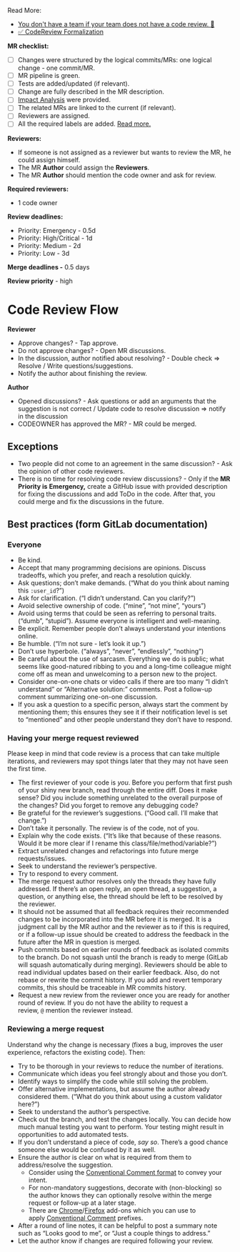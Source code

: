 Read More:
- [You don't have a team if your team does not have a code review. 🙊](https://dev.to/borysshulyak/you-dont-have-a-team-if-your-team-does-not-have-a-code-review-2hb)
- [✅ CodeReview Formalization](https://dev.to/borysshulyak/codereview-formalization-3bmj)

**MR checklist:**

- [ ]  Changes were structured by the logical commits/MRs: one logical change - one commit/MR.
- [ ]  MR pipeline is green.
- [ ]  Tests are added/updated (if relevant).
- [ ]  Change are fully described in the MR description.
- [ ]  [Impact Analysis](https://dev.to/borysshulyak/impact-analysis-unleashing-the-power-of-understanding-code-dependencies-4ma6) were provided.
- [ ]  The related MRs are linked to the current (if relevant).
- [ ]  Reviewers are assigned.
- [ ]  All the required labels are added. [Read more.](https://github.com/BorysShulyak/eslint-config-base/blob/main/documentation/LABELS.md)

**Reviewers:**

- If someone is not assigned as a reviewer but wants to review the MR, he could assign himself.
- The MR **Author** could assign the **Reviewers**.
- The MR **Author** should mention the code owner and ask for review.

**Required reviewers:**

- 1 code owner

**Review deadlines:**

- Priority: Emergency - 0.5d
- Priority: High/Critical - 1d
- Priority: Medium - 2d
- Priority: Low - 3d

**Merge deadlines -** 0.5 days

**Review priority** - high

# Code Review Flow

**Reviewer**

- Approve changes? -  Tap approve.
- Do not approve changes? - Open MR discussions.
- In the discussion, author notified about resolving? - Double check ⇒ Resolve / Write questions/suggestions.
- Notify the author about finishing the review.

**Author**

- Opened discussions? - Ask questions or add an arguments that the suggestion is not correct / Update code to resolve 
discussion ⇒ notify in the discussion
- CODEOWNER has approved the MR? - MR could be merged.

## Exceptions

- Two people did not come to an agreement in the same discussion? - Ask the opinion of other code reviewers.
- There is no time for resolving code review discussions? - Only if the **MR Priority is** **Emergency,** create a 
GitHub issue with provided description for fixing the discussions and add ToDo in the code. After that, you could merge 
and fix the discussions in the future.

## Best practices (form GitLab documentation)

### Everyone

- Be kind.
- Accept that many programming decisions are opinions. Discuss tradeoffs, which you prefer, and reach a resolution quickly.
- Ask questions; don’t make demands. (“What do you think about naming this `:user_id`?”)
- Ask for clarification. (“I didn’t understand. Can you clarify?”)
- Avoid selective ownership of code. (“mine”, “not mine”, “yours”)
- Avoid using terms that could be seen as referring to personal traits. (“dumb”, “stupid”). Assume everyone is intelligent and well-meaning.
- Be explicit. Remember people don’t always understand your intentions online.
- Be humble. (“I’m not sure - let’s look it up.”)
- Don’t use hyperbole. (“always”, “never”, “endlessly”, “nothing”)
- Be careful about the use of sarcasm. Everything we do is public; what seems like good-natured ribbing to you and a long-time colleague might come off as mean and unwelcoming to a person new to the project.
- Consider one-on-one chats or video calls if there are too many “I didn’t understand” or “Alternative solution:” comments. Post a follow-up comment summarizing one-on-one discussion.
- If you ask a question to a specific person, always start the comment by mentioning them; this ensures they see it if their notification level is set to “mentioned” and other people understand they don’t have to respond.

### Having your merge request reviewed

Please keep in mind that code review is a process that can take multiple iterations, and reviewers may spot things later that they may not have seen the first time.

- The first reviewer of your code is *you*. Before you perform that first push of your shiny new branch, read through the entire diff. Does it make sense? Did you include something unrelated to the overall purpose of the changes? Did you forget to remove any debugging code?
- Be grateful for the reviewer’s suggestions. (“Good call. I’ll make that change.”)
- Don’t take it personally. The review is of the code, not of you.
- Explain why the code exists. (“It’s like that because of these reasons. Would it be more clear if I rename this class/file/method/variable?”)
- Extract unrelated changes and refactorings into future merge requests/issues.
- Seek to understand the reviewer’s perspective.
- Try to respond to every comment.
- The merge request author resolves only the threads they have fully addressed. If there’s an open reply, an open thread, a suggestion, a question, or anything else, the thread should be left to be resolved by the reviewer.
- It should not be assumed that all feedback requires their recommended changes to be incorporated into the MR before it is merged. It is a judgment call by the MR author and the reviewer as to if this is required, or if a follow-up issue should be created to address the feedback in the future after the MR in question is merged.
- Push commits based on earlier rounds of feedback as isolated commits to the branch. Do not squash until the branch is ready to merge (GitLab will squash automatically during merging). Reviewers should be able to read individual updates based on their earlier feedback. Also, do not rebase or rewrite the commit history. If you add and revert temporary commits, this should be traceable in MR commits history.
- Request a new review from the reviewer once you are ready for another round of review. If you do not have the ability to request a review, `@` mention the reviewer instead.

### Reviewing a merge request

Understand why the change is necessary (fixes a bug, improves the user experience, refactors the existing code). Then:

- Try to be thorough in your reviews to reduce the number of iterations.
- Communicate which ideas you feel strongly about and those you don’t.
- Identify ways to simplify the code while still solving the problem.
- Offer alternative implementations, but assume the author already considered them. (“What do you think about using a custom validator here?”)
- Seek to understand the author’s perspective.
- Check out the branch, and test the changes locally. You can decide how much manual testing you want to perform. Your testing might result in opportunities to add automated tests.
- If you don’t understand a piece of code, *say so*. There’s a good chance someone else would be confused by it as well.
- Ensure the author is clear on what is required from them to address/resolve the suggestion.
    - Consider using the [Conventional Comment format](https://conventionalcomments.org/#format) to convey your intent.
    - For non-mandatory suggestions, decorate with (non-blocking) so the author knows they can optionally resolve within the merge request or follow-up at a later stage.
    - There are [Chrome](https://chrome.google.com/webstore/detail/conventional-comments-but/pimlnmoahkppoahhfljddkaoefbkdikf)/[Firefox](https://addons.mozilla.org/en-US/firefox/addon/conventional-comments-button/) add-ons which you can use to apply [Conventional Comment](https://conventionalcomments.org/) prefixes.
- After a round of line notes, it can be helpful to post a summary note such as “Looks good to me”, or “Just a couple things to address.”
- Let the author know if changes are required following your review.
